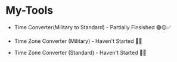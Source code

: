 # My-Tools

- Time Converter(Military to Standard) - Partially Finsished 🟢🟡✅

- Time Zone Converter (Military) - Haven't Started 🔴❎

- Time Zone Converter (Standard) - Haven't Started 🔴❎


